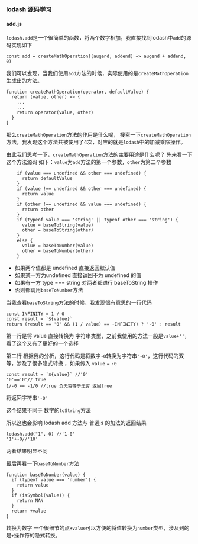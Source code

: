 ### lodash 源码学习
#### add.js

`lodash.add`是一个很简单的函数，将两个数字相加，我直接找到lodash中`add`的源码实现如下
```
const add = createMathOperation((augend, addend) => augend + addend, 0)
```

我们可以发现，当我们使用`add`方法的时候，实际使用的是`createMathOperation`生成出的方法。
```
function createMathOperation(operator, defaultValue) {
  return (value, other) => {
    ...
    ...
    return operator(value, other)
  }
}
```
那么`createMathOperation`方法的作用是什么呢，
搜索一下`createMathOperation`方法，我发现这个方法共被使用了4次，对应的就是`lodash`中的加减乘除操作。

由此我们思考一下，`createMathOperation`方法的主要用途是什么呢？
先来看一下这个方法源码
如下：`value`为`add`方法的第一个参数，`other`为第二个参数
```
	if (value === undefined && other === undefined) {
      return defaultValue
    }
    if (value !== undefined && other === undefined) {
      return value
    }
    if (other !== undefined && value === undefined) {
      return other
    }
    if (typeof value === 'string' || typeof other === 'string') {
      value = baseToString(value)
      other = baseToString(other)
    }
    else {
      value = baseToNumber(value)
      other = baseToNumber(other)
    }
```

* 如果两个值都是 undefined 直接返回默认值
* 如果某一方为undefined 直接返回不为 undefined 的值
* 如果有一方 type === string 对两者都进行 baseToString 操作
* 否则都调用`baseToNumber`方法

当我查看`baseToString`方法的时候，我发现很有意思的一行代码

```
const INFINITY = 1 / 0
const result = `${value}`
return (result == '0' && (1 / value) == -INFINITY) ? '-0' : result
```

第一行是将 value 直接转换为 字符串类型，之前我使用的方法一般是`value+''`，看了这个又有了更好的一个选择

第二行 根据我的分析，这行代码是将数字`-0`转换为字符串`'-0'`，这行代码的双等，涉及了很多隐式转换 ，如果传入 `value`  = `-0`
```
const result = `${value}` //'0'
'0'=='0'// true
1/-0 == -1/0 //true 负无穷等于无穷 返回true
```
将返回字符串`'-0'`

这个结果不同于 数字的`toString`方法

所以这也会影响 lodash add 方法与 普通js 的加法的返回结果

```
lodash.add("1",-0) //'1-0'
'1'+-0//'10'
```

两者结果明显不同

最后再看一下`baseToNumber`方法

```
function baseToNumber(value) {
  if (typeof value === 'number') {
    return value
  }
  if (isSymbol(value)) {
    return NAN
  }
  return +value
}
```
转换为数字
一个很细节的点`+value`可以方便的将值转换为`number`类型，涉及到的是`+`操作符的隐式转换。

